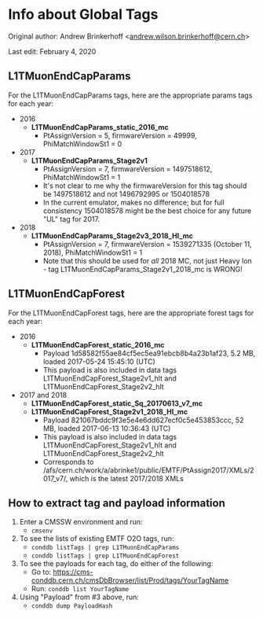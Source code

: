 # Info about Global Tags

Original author: Andrew Brinkerhoff &lt;andrew.wilson.brinkerhoff@cern.ch&gt;

Last edit: February 4, 2020


## L1TMuonEndCapParams

For the L1TMuonEndCapParams tags, here are the appropriate params tags for each year:
- 2016
  - **L1TMuonEndCapParams_static_2016_mc**
    - PtAssignVersion = 5, firmwareVersion = 49999, PhiMatchWindowSt1 = 0
- 2017
  - **L1TMuonEndCapParams_Stage2v1**
    - PtAssignVersion = 7, firmwareVersion = 1497518612, PhiMatchWindowSt1 = 1
    - It's not clear to me why the firmwareVersion for this tag should be 1497518612 and not 1496792995 or 1504018578
    - In the current emulator, makes no difference; but for full consistency 1504018578 might be the best choice for any future "UL" tag for 2017.
- 2018
  - **L1TMuonEndCapParams_Stage2v3_2018_HI_mc**
    - PtAssignVersion = 7, firmwareVersion = 1539271335 (October 11, 2018), PhiMatchWindowSt1 = 1
    - Note that this should be used for *all* 2018 MC, not just Heavy Ion - tag L1TMuonEndCapParams_Stage2v1_2018_mc is WRONG!

## L1TMuonEndCapForest

For the L1TMuonEndCapForest tags, here are the appropriate forest tags for each year:
- 2016
  - **L1TMuonEndCapForest_static_2016_mc**
    - Payload 1d58582f55ae84cf5ec5ea91ebcb8b4a23b1af23, 5.2 MB, loaded 2017-05-24 15:45:10 (UTC)
    - This payload is also included in data tags L1TMuonEndCapForest_Stage2v1_hlt and L1TMuonEndCapForest_Stage2v2_hlt
- 2017 and 2018
  - **L1TMuonEndCapForest_static_Sq_20170613_v7_mc**
  - **L1TMuonEndCapForest_Stage2v1_2018_HI_mc**
    - Payload 821067bddc9f3e5e4e6dd627ecf0c5e453853ccc, 52 MB, loaded 2017-06-13 10:36:43 (UTC)
    - This payload is also included in data tags L1TMuonEndCapForest_Stage2v1_hlt and L1TMuonEndCapForest_Stage2v2_hlt
    - Corresponds to /afs/cern.ch/work/a/abrinke1/public/EMTF/PtAssign2017/XMLs/2017_v7/, which is the latest 2017/2018 XMLs


## How to extract tag and payload information

1. Enter a CMSSW environment and run:
    - `cmsenv`
2. To see the lists of existing EMTF O2O tags, run:
    - `conddb listTags | grep L1TMuonEndCapParams`
    - `conddb listTags | grep L1TMuonEndCapForest`
3. To see the payloads for each tag, do either of the following:
    - Go to: <https://cms-conddb.cern.ch/cmsDbBrowser/list/Prod/tags/YourTagName>
    - Run: `conddb list YourTagName`
4. Using "Payload" from #3 above, run:
    - `conddb dump PayloadHash`

